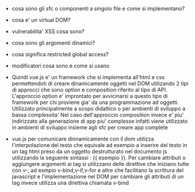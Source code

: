 - cosa sono gli sfc o componenti a singolo file e come si implementano?
- cosa e' un virtual DOM?
- vulnerabilita' XSS cosa sono?
- cosa sono gli argomenti dinamici?
- cosa significa restricted global access?
- modificatori cosa sono e come si usano

- Quindi vue.js e' un framework che si implementa all'html e css permettendoti di creare dinamicamente oggetti nel DOM utilizando 2 tipi di approcci che sono option e composition riferito al tipo di API.
L'approccio option e' improntato per avvicinarsi a questo tipo di framework per chi proviene gia' da una programmazione ad oggetti.
Utilizzato principalmente a scopo didattico o per ambienti di sviluppo a bassa complessita'
Nel caso dell'approccio composition invece e' piu' indirizzato alla generazione di app piu' complesse infatti viene utilizzato in ambienti di sviluppo insieme agli sfc per creare app complete

- vue.js per comunicare dinnamicamente con il dom utilizza l'interpolazione del testo che equivale ad esempio a inserire del testo in un tag html preso da un oggetto destrutturato nel documento js utilizzando la seguente sintassi : {{ esempio }}.
Per cambiare attributi o aggiungere argomenti ai tag si utilizzano delle direttive che iniziano tutte con v-,
ad esmpio v-bind,v-if,v-for e altre che facilitano la scrittura del javascript e l'implementazione nel DOM 
per cambiare gli attributi di un tag invece utilizza una direttiva chiamata v-bind 